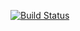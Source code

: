 [![Build Status](https://drone.io/github.com/huangxiyao/study-git-test/status.png)](https://drone.io/github.com/huangxiyao/study-git-test/latest)
